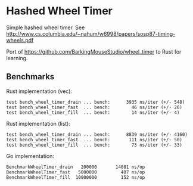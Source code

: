 Hashed Wheel Timer
===

Simple hashed wheel timer. See http://www.cs.columbia.edu/~nahum/w6998/papers/sosp87-timing-wheels.pdf

Port of https://github.com/BarkingMouseStudio/wheel_timer to Rust for learning.

Benchmarks
---

Rust implementation (vec):

```
test bench_wheel_timer_drain ... bench:      3935 ns/iter (+/- 548)
test bench_wheel_timer_fast  ... bench:        46 ns/iter (+/- 26)
test bench_wheel_timer_fill  ... bench:        14 ns/iter (+/- 4)
```

Rust implementation (list):

```
test bench_wheel_timer_drain ... bench:      8839 ns/iter (+/- 4160)
test bench_wheel_timer_fast  ... bench:       111 ns/iter (+/- 50)
test bench_wheel_timer_fill  ... bench:        73 ns/iter (+/- 33)
```

Go implementation:

```
BenchmarkWheelTimer_drain   200000       14081 ns/op
BenchmarkWheelTimer_fast   5000000         407 ns/op
BenchmarkWheelTimer_fill  10000000         152 ns/op
```
